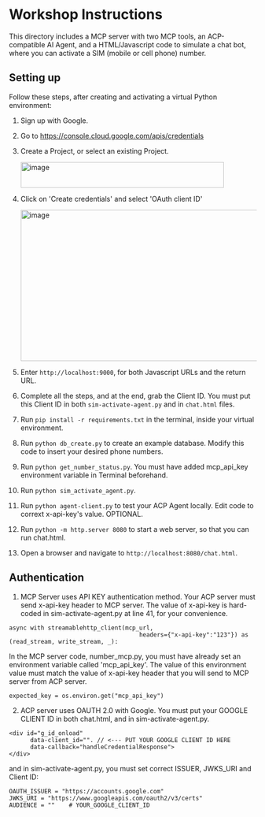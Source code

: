
# Workshop Instructions
This directory includes a MCP server with two MCP tools, an ACP-compatible AI Agent, and a HTML/Javascript code to simulate a chat bot, where you can activate a SIM (mobile or cell phone) number.

## Setting up
Follow these steps, after creating and activating a virtual Python environment:

1. Sign up with Google.
2. Go to https://console.cloud.google.com/apis/credentials
3. Create a Project, or select an existing Project.

   <img width="413" height="52" alt="image" src="https://github.com/user-attachments/assets/c71bbad5-ca22-45c6-958e-531538fa1920" />
   
4. Click on 'Create credentials' and select 'OAuth client ID'
  
   <img width="543" height="307" alt="image" src="https://github.com/user-attachments/assets/268417d2-5e61-4fce-bee5-5a3f73aaa02c" />

5. Enter `http://localhost:9000`, for both Javascript URLs and the return URL.
6. Complete all the steps, and at the end, grab the Client ID. You must put this Client ID in both `sim-activate-agent.py` and in `chat.html` files.


7. Run `pip install -r requirements.txt` in the terminal, inside your virtual environment.
8. Run `python db_create.py` to create an example database. Modify this code to insert your desired phone numbers.
9. Run `python get_number_status.py`. You must have added mcp_api_key environment variable in Terminal beforehand.
10. Run `python sim_activate_agent.py`. 
11. Run `python agent-client.py` to test your ACP Agent locally. Edit code to corrext x-api-key's value. OPTIONAL.
12. Run `python -m http.server 8080` to start a web server, so that you can run chat.html.
13. Open a browser and navigate to `http://localhost:8080/chat.html`. 

## Authentication

1. MCP Server uses API KEY authentication method. Your ACP server must send x-api-key header to MCP server. The value of x-api-key is hard-coded in sim-activate-agent.py at line 41, for your convenience.

```
async with streamablehttp_client(mcp_url, 
                                     headers={"x-api-key":"123"}) as (read_stream, write_stream, _):
```

In the MCP server code, number_mcp.py, you must have already set an environment variable called 'mcp_api_key'. The value of this environment value must match the value of x-api-key header that you will send to MCP server from ACP server.

```
expected_key = os.environ.get("mcp_api_key")
```

2. ACP server uses OAUTH 2.0 with Google. You must put your GOOGLE CLIENT ID in both chat.html, and in sim-activate-agent.py.

```
<div id="g_id_onload"
      data-client_id="". // <--- PUT YOUR GOOGLE CLIENT ID HERE
      data-callback="handleCredentialResponse">
</div>
```

and in sim-activate-agent.py, you must set correct ISSUER, JWKS_URI and Client ID:

```
OAUTH_ISSUER = "https://accounts.google.com"
JWKS_URI = "https://www.googleapis.com/oauth2/v3/certs"
AUDIENCE = ""    # YOUR_GOOGLE_CLIENT_ID
```








